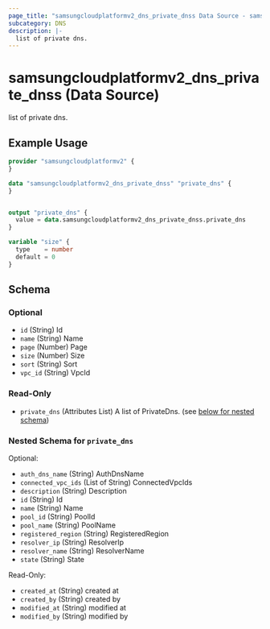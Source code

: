 ```yaml
---
page_title: "samsungcloudplatformv2_dns_private_dnss Data Source - samsungcloudplatformv2"
subcategory: DNS
description: |-
  list of private dns.
---
```


# samsungcloudplatformv2_dns_private_dnss (Data Source)

list of private dns.

## Example Usage

```terraform
provider "samsungcloudplatformv2" {
}

data "samsungcloudplatformv2_dns_private_dnss" "private_dns" {
}


output "private_dns" {
  value = data.samsungcloudplatformv2_dns_private_dnss.private_dns
}

variable "size" {
  type    = number
  default = 0
}
```

<!-- schema generated by tfplugindocs -->
## Schema

### Optional

- `id` (String) Id
- `name` (String) Name
- `page` (Number) Page
- `size` (Number) Size
- `sort` (String) Sort
- `vpc_id` (String) VpcId

### Read-Only

- `private_dns` (Attributes List) A list of PrivateDns. (see [below for nested schema](#nestedatt--private_dns))

<a id="nestedatt--private_dns"></a>
### Nested Schema for `private_dns`

Optional:

- `auth_dns_name` (String) AuthDnsName
- `connected_vpc_ids` (List of String) ConnectedVpcIds
- `description` (String) Description
- `id` (String) Id
- `name` (String) Name
- `pool_id` (String) PoolId
- `pool_name` (String) PoolName
- `registered_region` (String) RegisteredRegion
- `resolver_ip` (String) ResolverIp
- `resolver_name` (String) ResolverName
- `state` (String) State

Read-Only:

- `created_at` (String) created at
- `created_by` (String) created by
- `modified_at` (String) modified at
- `modified_by` (String) modified by